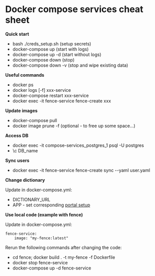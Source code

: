# Docker compose services cheat sheet

**Quick start**

* bash ./creds_setup.sh (setup secrets)
* docker-compose up (start with logs)
* docker-compose up -d (start without logs)
* docker-compose down (stop)
* docker-compose down -v (stop and wipe existing data)

**Useful commands**

* docker ps
* docker logs [-f] xxx-service
* docker-compose restart xxx-service
* docker exec -it fence-service fence-create xxx

**Update images**

* docker-compose pull
* docker image prune -f (optional - to free up some space…)

**Access DB**

* docker exec -it compose-services_postgres_1 psql -U postgres
* \c DB_name

**Sync users**

* docker exec -it fence-service fence-create sync --yaml user.yaml

**Change dictionary**

Update in docker-compose.yml:
* DICTIONARY_URL
* APP - set corresponding [portal setup](https://github.com/uc-cdis/data-portal/tree/master/data/config)

**Use local code (example with fence)**

Update in docker-compose.yml:
```
fence-service:
    image: "my-fence:latest"
```
Rerun the following commands after changing the code:
* cd fence; docker build . -t my-fence -f Dockerfile
* docker stop fence-service
* docker-compose up -d fence-service
